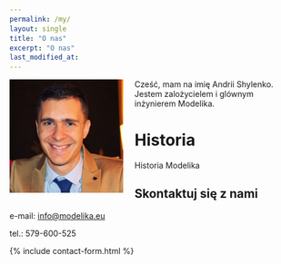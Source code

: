 ```yaml
---
permalink: /my/
layout: single
title: "O nas"
excerpt: "O nas"
last_modified_at:
---
```


<img style="float: left; padding-left: 0px; padding-bottom: 10px; padding-right: 20px;" src="/assets/images/me.jpg" > 
Cześć, mam na imię Andrii Shylenko. Jestem zalożycielem i glównym inżynierem Modelika.

# Historia

Historia Modelika

## Skontaktuj się z nami

e-mail: info@modelika.eu

tel.: 579-600-525

{% include contact-form.html %}


